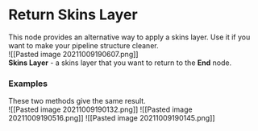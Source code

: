 # **Return Skins Layer**

This node provides an alternative way to apply a skins layer. Use it if you want to make your pipeline structure  cleaner.  
![[Pasted image 20211009190607.png]]  
**Skins Layer** - a skins layer that you want to return to the **End** node.

### Examples
These two methods give the same result.  
![[Pasted image 20211009190132.png]]
![[Pasted image 20211009190516.png]]
![[Pasted image 20211009190145.png]]